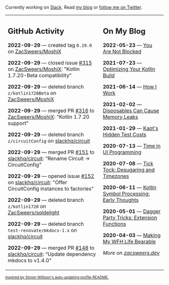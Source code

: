 Currently working on [Slack](https://slack.com/). Read [my blog](https://zacsweers.dev/) or [follow me on Twitter](https://twitter.com/ZacSweers).

<table><tr><td valign="top" width="60%">

## GitHub Activity
<!-- githubActivity starts -->
**2022-09-29** — created tag `0.19.0` on [ZacSweers/MoshiX](https://github.com/ZacSweers/MoshiX)

**2022-09-29** — closed issue [#315](https://github.com/ZacSweers/MoshiX/issues/315) on [ZacSweers/MoshiX](https://github.com/ZacSweers/MoshiX): "Kotlin 1.7.20-Beta compatibility"

**2022-09-29** — deleted branch `z/kotlin1720Beta` on [ZacSweers/MoshiX](https://github.com/ZacSweers/MoshiX)

**2022-09-29** — merged PR [#316](https://github.com/ZacSweers/MoshiX/pull/316) to [ZacSweers/MoshiX](https://github.com/ZacSweers/MoshiX): "Kotlin 1.7.20 support"

**2022-09-29** — deleted branch `z/circuitConfig` on [slackhq/circuit](https://github.com/slackhq/circuit)

**2022-09-29** — merged PR [#151](https://github.com/slackhq/circuit/pull/151) to [slackhq/circuit](https://github.com/slackhq/circuit): "Rename Circuit -> CircuitConfig"

**2022-09-29** — opened issue [#152](https://github.com/slackhq/circuit/issues/152) on [slackhq/circuit](https://github.com/slackhq/circuit): "Offer CircuitConfig instances to factories"

**2022-09-29** — deleted branch `z/kotlin1720` on [ZacSweers/sqldelight](https://github.com/ZacSweers/sqldelight)

**2022-09-29** — deleted branch `test-renovate/mkdocs-1.x` on [slackhq/circuit](https://github.com/slackhq/circuit)

**2022-09-29** — merged PR [#148](https://github.com/slackhq/circuit/pull/148) to [slackhq/circuit](https://github.com/slackhq/circuit): "Update dependency mkdocs to v1.4.0"
<!-- githubActivity ends -->
</td><td valign="top" width="40%">

## On My Blog
<!-- blog starts -->
**2022-05-23** — [You Are Not Blocked](https://www.zacsweers.dev/you-are-not-blocked/)

**2021-07-23** — [Optimizing Your Kotlin Build](https://www.zacsweers.dev/optimizing-your-kotlin-build/)

**2021-06-14** — [How I Work](https://www.zacsweers.dev/how-i-work/)

**2021-02-02** — [Disposables Can Cause Memory Leaks](https://www.zacsweers.dev/disposables-can-cause-memory-leaks/)

**2021-01-29** — [Kapt's Hidden Test Costs](https://www.zacsweers.dev/kapts-hidden-test-costs/)

**2020-07-13** — [Time in UI Programming](https://www.zacsweers.dev/time-in-ui/)

**2020-07-08** — [Tick Tock: Desugaring and Timezones](https://www.zacsweers.dev/ticktock-desugaring-timezones/)

**2020-06-11** — [Kotlin Symbol Processing: Early Thoughts](https://www.zacsweers.dev/kotlin-symbol-processor-early-thoughts/)

**2020-05-01** — [Dagger Party Tricks: Extension Functions](https://www.zacsweers.dev/dagger-party-tricks-extension-functions/)

**2020-04-03** — [Making My WFH Life Bearable](https://www.zacsweers.dev/making-wfh-life-bearable/)
<!-- blog ends -->
_More on [zacsweers.dev](https://zacsweers.dev/)_
</td></tr></table>

<sub><a href="https://simonwillison.net/2020/Jul/10/self-updating-profile-readme/">Inspired by Simon Willison's auto-updating profile README.</a></sub>